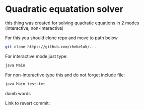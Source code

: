 # Quadratic equatation solver

this thing was created for solving quadratic equations in 2 modes (interactive, non-interactive)

For this you should clone repo and move to path below

 ```bash
 git clone https://github.com/chebelok/...
 
 ```

For interactive mode just type:

 ```bash
 java Main
 ```
For non-interactive type this and do not forget include file:

 ```bash
 java Main test.txt
 ```
dumb words

Link to revert commit: 
